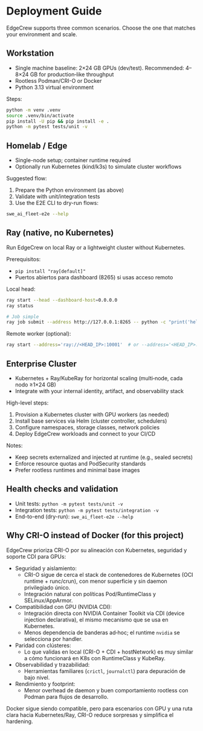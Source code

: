 # Deployment Guide

EdgeCrew supports three common scenarios. Choose the one that matches your environment and scale.

## Workstation

- Single machine baseline: 2×24 GB GPUs (dev/test). Recommended: 4–8×24 GB for production‑like throughput
- Rootless Podman/CRI-O or Docker
- Python 3.13 virtual environment

Steps:

```bash
python -m venv .venv
source .venv/bin/activate
pip install -U pip && pip install -e .
python -m pytest tests/unit -v
```

## Homelab / Edge

- Single-node setup; container runtime required
- Optionally run Kubernetes (kind/k3s) to simulate cluster workflows

Suggested flow:

1. Prepare the Python environment (as above)
2. Validate with unit/integration tests
3. Use the E2E CLI to dry-run flows:

```bash
swe_ai_fleet-e2e --help
```

## Ray (native, no Kubernetes)

Run EdgeCrew on local Ray or a lightweight cluster without Kubernetes.

Prerequisitos:

- `pip install "ray[default]"`
- Puertos abiertos para dashboard (8265) si usas acceso remoto

Local head:

```bash
ray start --head --dashboard-host=0.0.0.0
ray status

# Job simple
ray job submit --address http://127.0.0.1:8265 -- python -c "print('hello from ray')"
```

Remote worker (optional):

```bash
ray start --address='ray://<HEAD_IP>:10001'  # or --address='<HEAD_IP>:6379' depending on setup
```

## Enterprise Cluster

- Kubernetes + Ray/KubeRay for horizontal scaling (multi‑node, cada nodo ≥1×24 GB)
- Integrate with your internal identity, artifact, and observability stack

High-level steps:

1. Provision a Kubernetes cluster with GPU workers (as needed)
2. Install base services via Helm (cluster controller, schedulers)
3. Configure namespaces, storage classes, network policies
4. Deploy EdgeCrew workloads and connect to your CI/CD

Notes:

- Keep secrets externalized and injected at runtime (e.g., sealed secrets)
- Enforce resource quotas and PodSecurity standards
- Prefer rootless runtimes and minimal base images

## Health checks and validation

- Unit tests: `python -m pytest tests/unit -v`
- Integration tests: `python -m pytest tests/integration -v`
- End-to-end (dry-run): `swe_ai_fleet-e2e --help`

## Why CRI-O instead of Docker (for this project)

EdgeCrew prioriza CRI-O por su alineación con Kubernetes, seguridad y soporte CDI para GPUs:

- Seguridad y aislamiento:
  - CRI-O sigue de cerca el stack de contenedores de Kubernetes (OCI runtime + runc/crun), con menor superficie y sin daemon privilegiado único.
  - Integración natural con políticas Pod/RuntimeClass y SELinux/AppArmor.
- Compatibilidad con GPU (NVIDIA CDI):
  - Integración directa con NVIDIA Container Toolkit vía CDI (device injection declarativa), el mismo mecanismo que se usa en Kubernetes.
  - Menos dependencia de banderas ad‑hoc; el runtime `nvidia` se selecciona por handler.
- Paridad con clústeres:
  - Lo que validas en local (CRI-O + CDI + hostNetwork) es muy similar a cómo funcionará en K8s con RuntimeClass y KubeRay.
- Observabilidad y trazabilidad:
  - Herramientas familiares (`crictl`, `journalctl`) para depuración de bajo nivel.
- Rendimiento y footprint:
  - Menor overhead de daemon y buen comportamiento rootless con Podman para flujos de desarrollo.

Docker sigue siendo compatible, pero para escenarios con GPU y una ruta clara hacia Kubernetes/Ray, CRI-O reduce sorpresas y simplifica el hardening.


